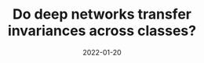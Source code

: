 ---
title: "Do deep networks transfer invariances across classes?"
authors: "Allan Zhou, Fahim Tajwar, Alexander Robey, Tom Knowles, George J. Pappas, Hamed Hassani, Chelsea Finn"
venue: "ICLR 2022"
date: 2022-01-20
pdf: "https://openreview.net/forum?id=Fn7i_r5rR0q&noteId=jyUyeiKrkN6"
draft: false
github: "https://github.com/AllanYangZhou/invariant-perturbations"
mathjax: true
---